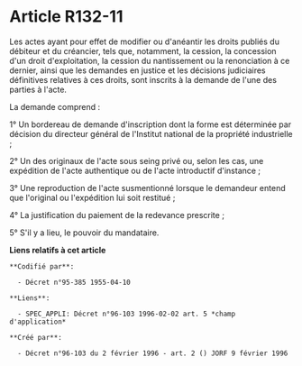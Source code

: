 # Article R132-11

Les actes ayant pour effet de modifier ou d'anéantir les droits publiés du débiteur et du créancier, tels que, notamment, la
cession, la concession d'un droit d'exploitation, la cession du nantissement ou la renonciation à ce dernier, ainsi que les
demandes en justice et les décisions judiciaires définitives relatives à ces droits, sont inscrits à la demande de l'une des
parties à l'acte.

La demande comprend :

1° Un bordereau de demande d'inscription dont la forme est déterminée par décision du directeur général de l'Institut
national de la propriété industrielle ;

2° Un des originaux de l'acte sous seing privé ou, selon les cas, une expédition de l'acte authentique ou de l'acte
introductif d'instance ;

3° Une reproduction de l'acte susmentionné lorsque le demandeur entend que l'original ou l'expédition lui soit restitué ;

4° La justification du paiement de la redevance prescrite ;

5° S'il y a lieu, le pouvoir du mandataire.

**Liens relatifs à cet article**

	**Codifié par**:

	  - Décret n°95-385 1955-04-10

	**Liens**:

	  - SPEC_APPLI: Décret n°96-103 1996-02-02 art. 5 *champ d'application*

	**Créé par**:

	  - Décret n°96-103 du 2 février 1996 - art. 2 () JORF 9 février 1996
